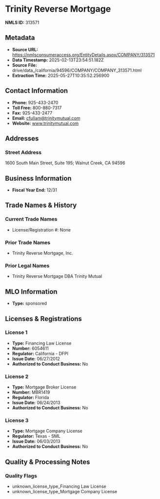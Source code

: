# Trinity Reverse Mortgage

**NMLS ID:** 313571

## Metadata
- **Source URL:** https://nmlsconsumeraccess.org/EntityDetails.aspx/COMPANY/313571
- **Data Timestamp:** 2025-02-13T23:54:51.182Z
- **Source File:** drive/data_/california/94596/COMPANY/COMPANY_313571.html
- **Extraction Time:** 2025-05-27T10:35:52.256900

## Contact Information
- **Phone:** 925-433-2470
- **Toll Free:** 800-880-7317
- **Fax:** 925-433-2477
- **Email:** cfullam@trinitymutual.com
- **Website:** www.trinitymutual.com

## Addresses
### Street Address
1600 South Main Street, Suite 195; Walnut Creek, CA 94596

## Business Information
- **Fiscal Year End:** 12/31

## Trade Names & History
### Current Trade Names
- License/Registration #: None

### Prior Trade Names
- Trinity Reverse Mortgage, Inc.

### Prior Legal Names
- Trinity Reverse Mortgage DBA Trinity Mutual

## MLO Information
- **Type:** sponsored

## Licenses & Registrations

### License 1
- **Type:** Financing Law License
- **Number:** 6054611
- **Regulator:** California - DFPI
- **Issue Date:** 06/27/2012
- **Authorized to Conduct Business:** No

### License 2
- **Type:** Mortgage Broker License
- **Number:** MBR1419
- **Regulator:** Florida
- **Issue Date:** 06/24/2013
- **Authorized to Conduct Business:** No

### License 3
- **Type:** Mortgage Company License
- **Regulator:** Texas - SML
- **Issue Date:** 06/03/2013
- **Authorized to Conduct Business:** No

## Quality & Processing Notes
### Quality Flags
- unknown_license_type_Financing Law License
- unknown_license_type_Mortgage Company License
